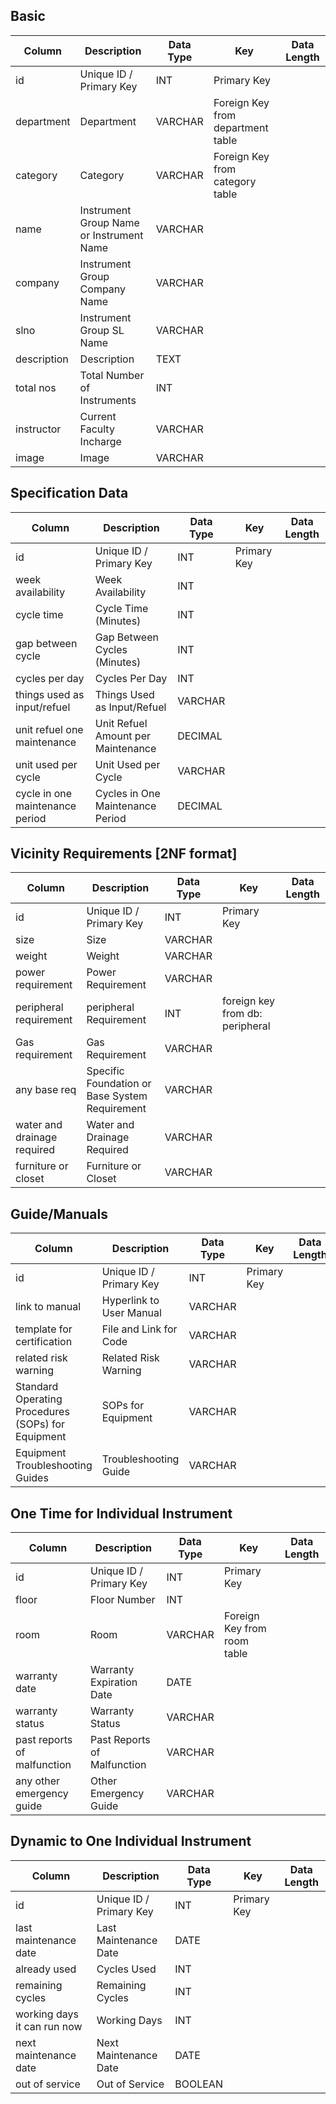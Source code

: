 ## Basic
| Column| Description| Data Type | Key| Data Length |
|-----------|------------------------------------|-----------|--------------------------------------|-------------|
| id| Unique ID / Primary Key | INT | Primary Key| |
| department| Department | VARCHAR | Foreign Key from department table| |
| category| Category | VARCHAR | Foreign Key from category table| |
| name| Instrument Group Name or Instrument Name | VARCHAR || |
| company | Instrument Group Company Name| VARCHAR || |
| slno| Instrument Group SL Name | VARCHAR || |
| description| Description | TEXT|| |
| total nos | Total Number of Instruments| INT || |
| instructor| Current Faculty Incharge | VARCHAR || |
| image | Image| VARCHAR || |

## Specification Data
| Column| Description| Data Type | Key| Data Length |
|---------------------|--------------------------------------|-----------|--------------------------------------|-------------|
| id| Unique ID / Primary Key | INT | Primary Key| |
| week availability | Week Availability | INT || |
| cycle time| Cycle Time (Minutes)| INT || |
| gap between cycle | Gap Between Cycles (Minutes)| INT || |
| cycles per day| Cycles Per Day| INT || |
| things used as input/refuel | Things Used as Input/Refuel | VARCHAR || |
| unit refuel one maintenance | Unit Refuel Amount per Maintenance | DECIMAL || |
| unit used per cycle | Unit Used per Cycle | VARCHAR || |
| cycle in one maintenance period | Cycles in One Maintenance Period | DECIMAL || |

## Vicinity Requirements [2NF format]
| Column | Description| Data Type | Key| Data Length |
|------------------------|--------------------------------------|-----------|--------------------------------------|-------------|
| id | Unique ID / Primary Key | INT | Primary Key| |
| size | Size | VARCHAR || |
| weight | Weight | VARCHAR || |
| power requirement| Power Requirement| VARCHAR || |
| peripheral requirement| peripheral Requirement | INT |foreign key from db: peripheral| |
| Gas requirement| Gas Requirement| VARCHAR || |
| any base req | Specific Foundation or Base System Requirement | VARCHAR | | |
| water and drainage required | Water and Drainage Required| VARCHAR || |
| furniture or closet| Furniture or Closet | VARCHAR || |

## Guide/Manuals
| Column | Description| Data Type | Key| Data Length |
|------------------------|--------------------------------------|-----------|--------------------------------------|-------------|
| id | Unique ID / Primary Key | INT | Primary Key| |
| link to manual | Hyperlink to User Manual| VARCHAR || |
| template for certification | File and Link for Code | VARCHAR || |
| related risk warning | Related Risk Warning| VARCHAR || |
| Standard Operating Procedures (SOPs) for Equipment | SOPs for Equipment| VARCHAR || |
| Equipment Troubleshooting Guides | Troubleshooting Guide | VARCHAR || |

## One Time for Individual Instrument
| Column | Description| Data Type | Key| Data Length |
|------------------------|--------------------------------------|-----------|--------------------------------------|-------------|
| id | Unique ID / Primary Key | INT | Primary Key| |
| floor| Floor Number | INT || |
| room | Room | VARCHAR | Foreign Key from room table| |
| warranty date| Warranty Expiration Date| DATE|| |
| warranty status| Warranty Status | VARCHAR || |
| past reports of malfunction | Past Reports of Malfunction | VARCHAR || |
| any other emergency guide | Other Emergency Guide| VARCHAR || |

## Dynamic to One Individual Instrument
| Column | Description| Data Type | Key| Data Length |
|------------------------|--------------------------------------|-----------|--------------------------------------|-------------|
| id | Unique ID / Primary Key | INT | Primary Key| |
| last maintenance date| Last Maintenance Date | DATE|| |
| already used | Cycles Used | INT || |
| remaining cycles | Remaining Cycles| INT || |
| working days it can run now | Working Days| INT || |
| next maintenance date| Next Maintenance Date | DATE|| |
| out of service | Out of Service| BOOLEAN || |

